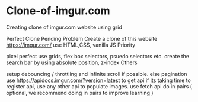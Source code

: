 # Clone-of-imgur.com
Creating clone of imgur.com website using grid

Perfect Clone Pending
Problem
Create a clone of this website
https://imgur.com/
use HTML,CSS, vanilla JS
Priority

pixel perfect
use grids, flex box
selectors, psuedo selectors etc.
create the search bar by using absolute position, z-index
Others

setup debouncing / throttling and infinite scroll if possible. else pagination
use https://apidocs.imgur.com/?version=latest to get api
if its taking time to register api, use any other api to populate images. use fetch api
do in pairs ( optional, we recommend doing in pairs to improve learning )
